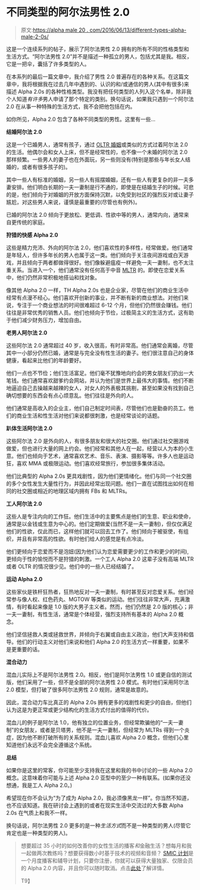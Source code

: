 # 不同类型的阿尔法男性 2.0

> 原文:[https://alpha male 20 . com/2016/06/13/different-types-alpha-male-2-0s/](https://alphamale20.com/2016/06/13/different-types-alpha-male-2-0s/)

这是一个连续系列的帖子，展示了阿尔法男性 2.0 拥有的所有不同的性格类型和生活方式。“阿尔法男性 2.0”并不是描述一种孤立的男人，包括尤其是我。相反，它是一把伞，囊括了许多类型的人。

在本系列的最后一篇文章中，我介绍了男性 2.0 普遍存在的各种关系。在这篇文章中，我将根据我在过去几年中遇到的、认识的和/或通信的男人(其中有很多)来描述 Alpha 2.0s 的各种性格类型。我没有把任何类型的人列入这个名单，除非我个人知道*有许多*男人申请了那个特定的类别。换句话说，如果我只遇到一个阿尔法 2.0 在从事一种特殊的生活方式，我不会把他包括在内。

如你所见，Alpha 2.0 包含了各种不同类型的男性。这里有一些...

**结婚阿尔法 2.0**

这是一个已婚男人，通常有孩子，通过 [OLTR 婚姻](https://blackdragonblog.com/glossary/#OLTR_marriage)或类似的方式过着阿尔法 2.0 的生活。他偶尔会和女人上床，但不是经常性的，也不像一个未婚的阿尔法 2.0 那样频繁。一些男人的妻子也在外面玩，另一些则没有(特别是那些与年长女人结婚的，或者有很多孩子的)。

其中一些人有标准的婚姻，另一些人有摇摆婚姻，还有一些人有更复杂的非一夫多妻安排。他们明白长期的一夫一妻制是行不通的，即使是在结婚生子的时候。可悲的是，他们倾向于对婚姻的开放方面保持沉默，以免受到社区的强烈反对或让妻子尴尬，对这些男人来说，谨慎是最重要的(尽管也有例外)。

已婚的阿尔法 2.0 倾向于更放松、更低调、性欲中等的男人，通常内向，通常来自更传统的家庭。

**狩猎的快感 Alpha 2.0**

这些是精力充沛、外向的阿尔法 2.0，他们喜欢性的多样性，经常做爱。他们通常是年轻人，但许多年长的男人也属于这一类。他们倾向于关注夜间游戏或白天游戏，并且倾向于两者都做得很好。他们像躲避瘟疫一样避免一夫一妻制，也不太注重关系。当进入一个，他们通常没有任何高于中音 [MLTR](https://blackdragonblog.com/glossary/#MLTR) 的。即使在恋爱关系中，他们仍然非常积极地搭讪和找对象。

像其他 Alpha 2.0 一样，TH Alpha 2.0s 也是企业家，尽管在他们的商业生活中经常有点漫不经心。他们喜欢开创新的事业，并不断有新的商业想法。对他们来说，专注于一个商业想法的时间很难超过 6-12 个月，但他们仍然很会赚钱。他们往往是非常优秀的销售人员。他们也倾向于节俭，过极简主义的生活方式，这有助于他们减少财务压力，增加自由。

**老男人阿尔法 2.0**

这些阿尔法 2.0 通常超过 40 岁，收入很高，有时非常高。他们通常会离婚，尽管其中一小部分仍然已婚，通常是与完全没有性生活的妻子。他们很注意自己的身体健康，看起来比他们的年龄要好。

他们一点也不节俭；他们生活富足。他们毫不犹豫地向约会的男女朋友们扔出一大笔钱。他们通常喜欢甜爹约会网站，并认为他们是世界上最伟大的事情。他们不断地逼迫自己去操越来越辣的女人，对女人的外表极其挑剔，甚至如果没有找到自己确切想要的东西会有点心烦意乱。他们往往是外向的人。

他们通常是高收入的企业主，他们自己制定时间表，尽管他们也是勤奋的员工。他们的商业生活和性生活对他们来说都很刺激，也是经常谈论的话题。

**趴体生活阿尔法 2.0**

这些阿尔法 2.0 是外向的人，有很多朋友和很大的社交圈。他们通过社交圈游戏做爱，但也进行大量的网上约会。他们经常和其他人在一起，经营以人为本的小生意。他们也倾向于艺术，通常喜欢艺术、音乐、表演、摄影等等。许多人也是运动狂，喜欢 MMA 或极限运动。他们喜欢经常旅行，参加很多集体活动。

他们比典型的 Alpha 2.0s 更具戏剧性，因为他们更情绪化。他们与同一个社交圈的多个女性发生大量性行为，并因此经常出现问题。他们一直在试图找出如何在相同的社交圈或相近的地理区域内拥有 FBs 和 MLTRs。

**工人阿尔法 2.0**

这些人是专注内向的工作狂。他们生活中的主要焦点是他们的生意、职业和使命，通常是以金钱或生意为中心的。他们定期做爱(当然不是一夫一妻制)，但仅仅满足他们的性欲，仅此而已，这样他们就可以回去工作了。他们倾向于被驱使，有组织，并且有非常高的性欲。有时他们给人的感觉是有点冷淡。

他们更倾向于恋爱而不是泡妞(因为他们认为恋爱需要更少的工作和更少的时间),更倾向于性的愉悦而不是狩猎的刺激。一个工人 Alpha 2.0 这辈子没有高端 MLTR 或者 OLTR 的情况很少见。他们中的一些人已经结婚了。

**运动 Alpha 2.0**

这些家伙是铁杆狂热者，狂热地反对一夫一妻制，有时甚至反对恋爱关系。他们经常参与像人权、红色药丸、MGTOW 等类似的运动。他们往往非常大声，充满激情，有时看起来像是 1.0 版的大男子主义者。然而，他们仍然是 2.0 版的核心；非一夫一妻制，有性生活，通常是个体经营，强烈支持所有基本的 Alpha 2.0 概念。

他们坚信拯救人类或拯救世界，并倾向于右翼或自由主义政治，他们大声支持和倡导。他们的行动主义对他们来说和他们 Alpha 2.0 的生活方式一样重要，如果不是更重要的话。

**混合动力**

混血儿实际上不是阿尔法男性 2.0。相反，他们是阿尔法男性 1.0 或更自信的测试版，他们采用了一些，但不是全部的阿尔法男性 2.0 模式。有时他们采用阿尔法 2.0 模型，但打破了很多阿尔法男性 2.0 规则，通常是故意的。

因此，混合动力车比真正的 Alpha 2.0s 拥有更多的戏剧性和更少的自由，但他们认为这是为更正常或更少结构化的生活方式付出的值得的代价。

混血儿的例子是阿尔法 1.0，他有独立的位置业务，但经常欺骗他的“一夫一妻制”的女朋友，或者是贝塔男，他不是一夫一妻制，但经常为 MLTRs 得到一个炎症，因为他不断打破所有的关系规则。混血儿喜欢 Alpha 2.0 概念，但他们心里知道他们永远不会完全遵循这个系统。

**总结**

如果你是这里的常客，你可能至少支持我在这里和我的书中讨论的一些 Alpha 2.0 概念。这意味着你可能与上述 Alpha 2.0 亚型中的至少一种有联系。(如果你还没想通，我是工人 Alpha 2.0。)

希望现在你不会认为“为了成为 Alpha 2.0，我必须像黑龙一样”。你当然不知道，也不应该知道。我在研讨会上遇到的或者在现实生活中交流过的大多数 Alpha 2.0s 在气质上和我不一样。

换句话说，阿尔法男性 2.0 更多的是一种*生活方式*而不是一种类型的男人(尽管它肯定也是一种类型的男人)。

> 想要超过 35 小时的如何改善你的女性生活的播客*和*金融生活？想每月和我一起做两次教练吗？想要获得数小时基于技术的视频和音频？ [SMIC 计划](https://alphamale20.kartra.com/page/vIL17)是一个月度播客和辅导计划，只要你注册，你就可以获得大量独家、仅限会员的 Alpha 2.0 内容，并且你可以随时取消。点击[此处](https://alphamale20.kartra.com/page/vIL17)了解详情。
> 
> T9】